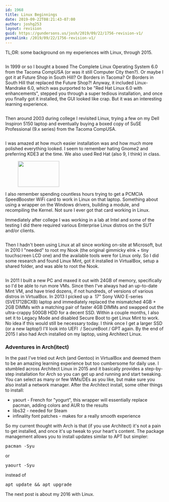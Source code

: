 ```yaml
---
id: 1968
title: Linux Beginnings
date: 2019-09-22T08:21:43-07:00
author: joshg253
layout: revision
guid: https://gundersons.us/josh/2019/09/22/1756-revision-v1/
permalink: /2019/09/22/1756-revision-v1/
---
```

<!-- wp:paragraph -->
<p> TL;DR: some background on my experiences with Linux, through 2015.</p>
<!-- /wp:paragraph -->

<!-- wp:image {"id":1770,"align":"center"} -->
<div class="wp-block-image"><figure class="aligncenter"><img src="http://gundersons.us/josh/wp-content/uploads/sites/2/2017/01/tclos6-257x300.jpg" alt="" class="wp-image-1770"/></figure></div>
<!-- /wp:image -->

<!-- wp:paragraph -->
<p>In 1999 or so I bought a boxed The Complete Linux Operating System 6.0 from the Tacoma CompUSA (or was it still Computer City then?). Or maybe I got it at Future Shop in South Hill? Or Borders in Tacoma? Or Borders in South Hill that replaced the Future Shop?! Anyway, it included Linux-Mandrake 6.0, which was purported to be "Red Hat Linux 6.0 with enhancements", stepped you through a super tedious installation, and once you finally got it installed, the GUI looked like crap. But it was an interesting learning experience.</p>
<!-- /wp:paragraph -->

<!-- wp:media-text {"mediaId":1962,"mediaType":"image"} -->
<div class="wp-block-media-text alignwide"><figure class="wp-block-media-text__media"><img src="https://gundersons.us/josh/wp-content/uploads/sites/2/2019/09/dell5150-1.gif" alt="" class="wp-image-1962"/></figure><div class="wp-block-media-text__content"><!-- wp:paragraph -->
<p>Then around 2003 during college I revisited Linux, trying a few on my Dell Inspiron 5150 laptop and eventually buying a boxed copy of SuSE Professional (9.x series) from the Tacoma CompUSA. </p>
<!-- /wp:paragraph --></div></div>
<!-- /wp:media-text -->

<!-- wp:media-text {"mediaPosition":"right","mediaId":1766,"mediaType":"image","mediaWidth":23} -->
<div class="wp-block-media-text alignwide has-media-on-the-right" style="grid-template-columns:auto 23%"><figure class="wp-block-media-text__media"><img src="http://gundersons.us/josh/wp-content/uploads/sites/2/2017/01/3899900650.03.LZZZZZZZ-241x300.jpg" alt="" class="wp-image-1766"/></figure><div class="wp-block-media-text__content"><!-- wp:paragraph -->
<p>I was amazed at how much easier installation was and how much more  polished everything looked. I seem to remember hating Gnome2 and  preferring KDE3 at the time. We also used Red Hat (also 9, I think) in  class. </p>
<!-- /wp:paragraph --></div></div>
<!-- /wp:media-text -->

<!-- wp:image {"id":1767,"align":"left","width":131,"height":82} -->
<div class="wp-block-image"><figure class="alignleft is-resized"><img src="http://gundersons.us/josh/wp-content/uploads/sites/2/2017/01/linksys-carte-pcmcia-wpc54gs-e1484287525757-300x187.jpg" alt="" class="wp-image-1767" width="131" height="82"/></figure></div>
<!-- /wp:image -->

<!-- wp:paragraph -->
<p>I also remember spending countless hours trying to get a PCMCIA SpeedBooster WiFi card to work in Linux on that laptop. Something about using a wrapper on the Windows drivers, building a module, and recompiling the Kernel. Not sure I ever got that card working in Linux.</p>
<!-- /wp:paragraph -->

<!-- wp:paragraph -->
<p>Immediately after college I was working in a lab at Intel and some of  the testing I did there required various Enterprise Linux distros on the  SUT and/or clients. </p>
<!-- /wp:paragraph -->

<!-- wp:media-text {"mediaId":1768,"mediaType":"image","mediaWidth":16} -->
<div class="wp-block-media-text alignwide" style="grid-template-columns:16% auto"><figure class="wp-block-media-text__media"><img src="http://gundersons.us/josh/wp-content/uploads/sites/2/2017/01/nook-s7g-800-e1484287607438-198x300.jpg" alt="" class="wp-image-1768"/></figure><div class="wp-block-media-text__content"><!-- wp:paragraph -->
<p>
Then I hadn't been using Linux at all since working on-site at 
Microsoft, but in 2010 I "needed" to root my Nook (the original gimmicky
 eInk + tiny touchscreen LCD one) and the available tools were for Linux
 only. So I did some research and found Linux Mint, got it installed in 
VirtualBox, setup a shared folder, and was able to root the Nook.

</p>
<!-- /wp:paragraph --></div></div>
<!-- /wp:media-text -->

<!-- wp:image {"id":1964,"align":"right"} -->
<div class="wp-block-image"><figure class="alignright"><img src="http://gundersons.us/josh/wp-content/uploads/sites/2/2019/09/1423936087_1208205534_o-e1569165405290-300x225.jpg" alt="" class="wp-image-1964"/></figure></div>
<!-- /wp:image -->

<!-- wp:paragraph -->
<p>In 2011 I built a new PC and maxed it out with 24GB of memory, specifically so I'd be able to run more VMs. Since then I've always had an up-to-date Mint VM, and have tried dozens, if not hundreds, of versions of various distros in VirtualBox. In 2013 I picked up a&nbsp; 17" Sony VAIO E-series (SVE1712BCXB) laptop and immediately replaced the mismatched 4GB + 2GB DIMMs with a matching pair of faster 4GB DIMMs and swapped out the ultra-crappy 500GB HDD for a decent SSD. Within a couple months, I also set it to Legacy Mode and disabled Secure Boot to get Linux Mint to work. No idea if this would still be necessary today. I think once I get a larger SSD (or a new laptop!) I'll look into UEFI&nbsp; / SecureBoot / GPT again. By the end of 2015 I also had Arch installed on my laptop, using Architect Linux.</p>
<!-- /wp:paragraph -->

<!-- wp:heading {"level":3} -->
<h3>Adventures in Arch(itect)</h3>
<!-- /wp:heading -->

<!-- wp:paragraph -->
<p>In the past I've tried out Arch (and Gentoo) in VirtualBox and deemed them to be an amazing learning experience but too cumbersome for daily use. I stumbled across Architect Linux in 2015 and it basically provides a step-by-step installation for Arch so you can get up and running and start tweaking. You can select as many or few WMs/DEs as you like, but make sure you also install a network manager. After the Architect install, some other things to install:</p>
<!-- /wp:paragraph -->

<!-- wp:list -->
<ul><li>yaourt - French for "yogurt", this wrapper will essentially replace pacman, adding colors and AUR to the results</li><li>libs32 - needed for Steam</li><li>infinality font patches - makes for a really smooth experience</li></ul>
<!-- /wp:list -->

<!-- wp:paragraph -->
<p>So my current thought with Arch is that (if you use Architect) it's not a pain to get installed, and once it's up tweak to your heart's content. The package management allows you to install updates similar to APT but simpler:</p>
<!-- /wp:paragraph -->

<!-- wp:preformatted -->
<pre class="wp-block-preformatted">pacman -Syu</pre>
<!-- /wp:preformatted -->

<!-- wp:paragraph -->
<p>or</p>
<!-- /wp:paragraph -->

<!-- wp:preformatted -->
<pre class="wp-block-preformatted">yaourt -Syu</pre>
<!-- /wp:preformatted -->

<!-- wp:paragraph -->
<p>instead of</p>
<!-- /wp:paragraph -->

<!-- wp:preformatted -->
<pre class="wp-block-preformatted">apt update &amp;&amp; apt upgrade</pre>
<!-- /wp:preformatted -->

<!-- wp:paragraph -->
<p>The next post is about my 2016 with Linux. <span style="border-radius: 2px; text-indent: 20px; width: auto; padding: 0px 4px 0px 0px; text-align: center; font: bold 11px/20px 'Helvetica Neue',Helvetica,sans-serif; color: #ffffff; background: #bd081c no-repeat scroll 3px 50% / 14px 14px; position: absolute; opacity: 1; z-index: 8675309; display: none; cursor: pointer;">Save</span> <span style="border-radius: 2px; text-indent: 20px; width: auto; padding: 0px 4px 0px 0px; text-align: center; font: bold 11px/20px 'Helvetica Neue',Helvetica,sans-serif; color: #ffffff; background: #bd081c  no-repeat scroll 3px 50% / 14px 14px; position: absolute; opacity: 1; z-index: 8675309; display: none; cursor: pointer;">Save</span></p>
<!-- /wp:paragraph -->

<!-- wp:paragraph -->
<p></p>
<!-- /wp:paragraph -->